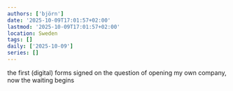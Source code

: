 ```yaml
---
authors: ['björn']
date: '2025-10-09T17:01:57+02:00'
lastmod: '2025-10-09T17:01:57+02:00'
location: Sweden
tags: []
daily: ['2025-10-09']
series: []
---
```

the first (digital) forms signed on the question of opening my own company, now the waiting begins
